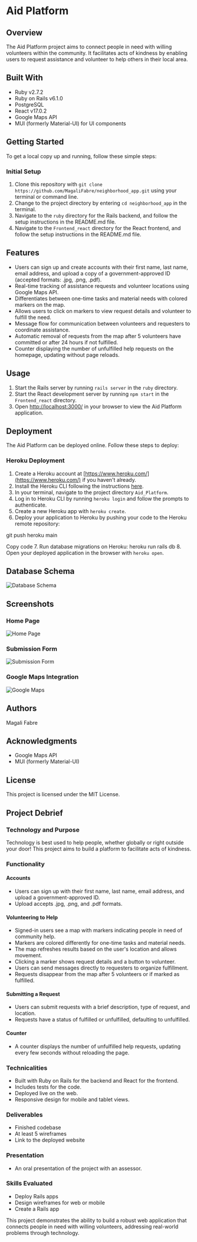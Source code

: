 # Aid Platform

## Overview
The Aid Platform project aims to connect people in need with willing volunteers within the community. It facilitates acts of kindness by enabling users to request assistance and volunteer to help others in their local area.

## Built With
- Ruby v2.7.2
- Ruby on Rails v6.1.0
- PostgreSQL
- React v17.0.2
- Google Maps API
- MUI (formerly Material-UI) for UI components

## Getting Started
To get a local copy up and running, follow these simple steps:

### Initial Setup
1. Clone this repository with `git clone https://github.com/MagaliFabre/neighborhood_app.git` using your terminal or command line.
2. Change to the project directory by entering `cd neighborhood_app` in the terminal.
3. Navigate to the `ruby` directory for the Rails backend, and follow the setup instructions in the README.md file.
4. Navigate to the `Frontend_react` directory for the React frontend, and follow the setup instructions in the README.md file.

## Features
- Users can sign up and create accounts with their first name, last name, email address, and upload a copy of a government-approved ID (accepted formats: .jpg, .png, .pdf).
- Real-time tracking of assistance requests and volunteer locations using Google Maps API.
- Differentiates between one-time tasks and material needs with colored markers on the map.
- Allows users to click on markers to view request details and volunteer to fulfill the need.
- Message flow for communication between volunteers and requesters to coordinate assistance.
- Automatic removal of requests from the map after 5 volunteers have committed or after 24 hours if not fulfilled.
- Counter displaying the number of unfulfilled help requests on the homepage, updating without page reloads.

## Usage
1. Start the Rails server by running `rails server` in the `ruby` directory.
2. Start the React development server by running `npm start` in the `Frontend_react` directory.
3. Open [http://localhost:3000/](http://localhost:3000/) in your browser to view the Aid Platform application.

## Deployment
The Aid Platform can be deployed online. Follow these steps to deploy:

### Heroku Deployment
1. Create a Heroku account at [https://www.heroku.com/](https://www.heroku.com/) if you haven't already.
2. Install the Heroku CLI following the instructions [here](https://devcenter.heroku.com/articles/heroku-cli).
3. In your terminal, navigate to the project directory `Aid_Platform`.
4. Log in to Heroku CLI by running `heroku login` and follow the prompts to authenticate.
5. Create a new Heroku app with `heroku create`.
6. Deploy your application to Heroku by pushing your code to the Heroku remote repository:

git push heroku main

Copy code
7. Run database migrations on Heroku:
heroku run rails db
8. Open your deployed application in the browser with `heroku open`.

## Database Schema
![Database Schema](link_to_your_image)

## Screenshots
### Home Page
![Home Page](link_to_your_image)

### Submission Form
![Submission Form](link_to_your_image)

### Google Maps Integration
![Google Maps](link_to_your_image)

## Authors
Magali Fabre

## Acknowledgments
- Google Maps API
- MUI (formerly Material-UI)

## License
This project is licensed under the MIT License.

## Project Debrief

### Technology and Purpose

Technology is best used to help people, whether globally or right outside your door! This project aims to build a platform to facilitate acts of kindness.

### Functionality

#### Accounts

- Users can sign up with their first name, last name, email address, and upload a government-approved ID.
- Upload accepts .jpg, .png, and .pdf formats.

#### Volunteering to Help

- Signed-in users see a map with markers indicating people in need of community help.
- Markers are colored differently for one-time tasks and material needs.
- The map refreshes results based on the user's location and allows movement.
- Clicking a marker shows request details and a button to volunteer.
- Users can send messages directly to requesters to organize fulfillment.
- Requests disappear from the map after 5 volunteers or if marked as fulfilled.

#### Submitting a Request

- Users can submit requests with a brief description, type of request, and location.
- Requests have a status of fulfilled or unfulfilled, defaulting to unfulfilled.

#### Counter

- A counter displays the number of unfulfilled help requests, updating every few seconds without reloading the page.

### Technicalities

- Built with Ruby on Rails for the backend and React for the frontend.
- Includes tests for the code.
- Deployed live on the web.
- Responsive design for mobile and tablet views.

### Deliverables

- Finished codebase
- At least 5 wireframes
- Link to the deployed website

### Presentation

- An oral presentation of the project with an assessor.

### Skills Evaluated

- Deploy Rails apps
- Design wireframes for web or mobile
- Create a Rails app

This project demonstrates the ability to build a robust web application that connects people in need with willing volunteers, addressing real-world problems through technology.
